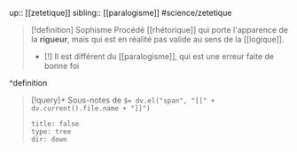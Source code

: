 up:: [[zetetique]]
sibling:: [[paralogisme]]
#science/zetetique 

> [!definition] Sophisme
> Procédé [[rhétorique]] qui porte l'apparence de la **rigueur**, mais qui est en réalité pas valide au sens de la [[logique]].
> 
> - [!] Il est différent du [[paralogisme]], qui est une erreur faite de bonne foi
> 
^definition


> [!query]+ Sous-notes de `$= dv.el("span", "[[" + dv.current().file.name + "]]")`
> ```breadcrumbs
> title: false
> type: tree
> dir: down
> ```

